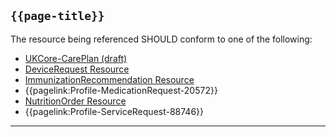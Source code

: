 ## <code>{{page-title}}</code>

The resource being referenced SHOULD conform to one of the following:

- [UKCore-CarePlan (draft)](https://simplifier.net/guide/UKCoreImplementationGuideAssetsinDevelopment/Home/ProfilesandExtensions/ProfileUKCore-CarePlan?version=current)
- [DeviceRequest Resource](https://hl7.org/fhir/R4/devicerequest.html)
- [ImmunizationRecommendation Resource](https://hl7.org/fhir/R4/immunizationrecommendation.html)
- {{pagelink:Profile-MedicationRequest-20572}}
- [NutritionOrder Resource](https://hl7.org/fhir/R4/nutritionorder.html)
- {{pagelink:Profile-ServiceRequest-88746}}

---